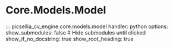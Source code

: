 # Core.Models.Model

::: picsellia_cv_engine.core.models.model
    handler: python
    options:
        show_submodules: false  # Hide submodules until clicked
        show_if_no_docstring: true
        show_root_heading: true
